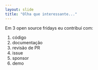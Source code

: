 ```yaml
---
layout: slide
title: "Olha que interessante..."
---
```


Em 3 open source fridays eu contribuí com:

1. código
1. documentação
1. revisão de PR
1. issue
1. sponsor
1. demo
